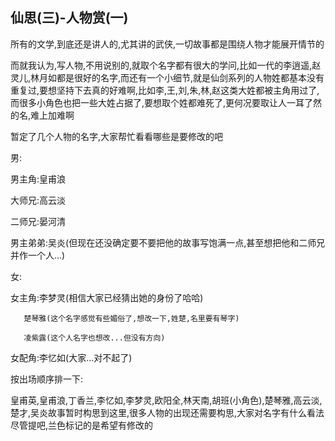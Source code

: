 ## 仙思(三)-人物赏(一) ##

所有的文学,到底还是讲人的,尤其讲的武侠,一切故事都是围绕人物才能展开情节的
 
而就我认为,写人物,不用说别的,就取个名字都有很大的学问,比如一代的李逍遥,赵灵儿,林月如都是很好的名字,而还有一个小细节,就是仙剑系列的人物姓都基本没有重复过,要想坚持下去真的好难啊,比如李,王,刘,朱,林,赵这类大姓都被主角用过了,而很多小角色也把一些大姓占据了,要想取个姓都难死了,更何况要取让人一耳了然的名,难上加难啊
 
暂定了几个人物的名字,大家帮忙看看哪些是要修改的吧
 
男:

男主角:皇甫浪

大师兄:高云淡

二师兄:晏河清

男主弟弟:吴炎(但现在还没确定要不要把他的故事写饱满一点,甚至想把他和二师兄并作一个人...)

女:

女主角:李梦灵(相信大家已经猜出她的身份了哈哈)

       楚琴雅(这个名字感觉有些媚俗了,想改一下,姓楚,名里要有琴字)

       凌紫露(这个人名字也想改...但没有方向)
女配角:李忆如(大家...对不起了)
 
按出场顺序排一下:

皇甫英,皇甫浪,丁香兰,李忆如,李梦灵,欧阳全,林天南,胡班(小角色),楚琴雅,高云淡,楚才,吴炎故事暂时构思到这里,很多人物的出现还需要构思,大家对名字有什么看法尽管提吧,兰色标记的是希望有修改的